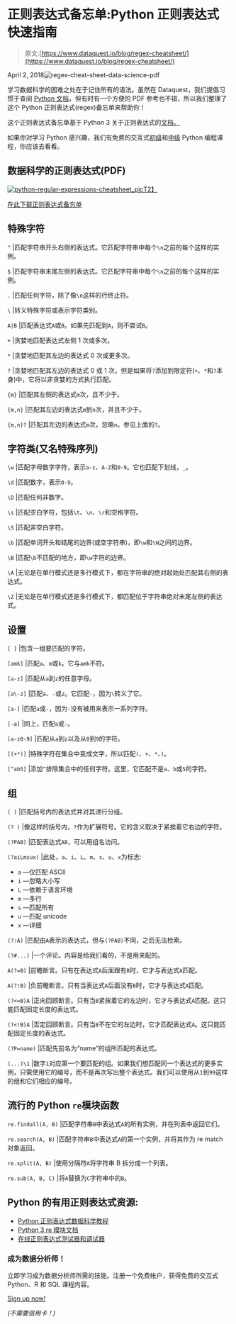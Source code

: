 # 正则表达式备忘单:Python 正则表达式快速指南

> 原文:[https://www.dataquest.io/blog/regex-cheatsheet/](https://www.dataquest.io/blog/regex-cheatsheet/)

April 2, 2018![regex-cheat-sheet-data-science-pdf](../Images/9eb4c67891a975cd089647c06223ca28.png)

学习数据科学的困难之处在于记住所有的语法。虽然在 Dataquest，我们提倡习惯于查阅 [Python 文档](https://docs.python.org/3/)，但有时有一个方便的 PDF 参考也不错，所以我们整理了这个 Python 正则表达式(regex)备忘单来帮助你！

这个正则表达式备忘单基于 Python 3 关于正则表达式的[文档。](https://docs.python.org/3/library/re.html)

如果你对学习 Python 感兴趣，我们有免费的交互式[初级](https://www.dataquest.io/course/python-for-data-science-fundamentals/)和[中级](https://www.dataquest.io/course/python-for-data-science-intermediate/) Python 编程课程，你应该去看看。

## 数据科学的正则表达式(PDF)

[![python-regular-expressions-cheatsheet_pic](../Images/ba6c3642f32e72960178355e398f7eaf.png)T2】](https://www.dataquest.io/wp-content/uploads/2019/03/python-regular-expressions-cheat-sheet.pdf)

[在此下载正则表达式备忘单](https://www.dataquest.io/wp-content/uploads/2019/03/python-regular-expressions-cheat-sheet.pdf)

## 特殊字符

`^` |匹配字符串开头右侧的表达式。它匹配字符串中每个`\n`之前的每个这样的实例。

`$` |匹配字符串末尾左侧的表达式。它匹配字符串中每个`\n`之前的每个这样的实例。

`.` |匹配任何字符，除了像`\n`这样的行终止符。

`\` |转义特殊字符或表示字符类别。

`A|B` |匹配表达式`A`或`B`。如果先匹配到`A`，则不尝试`B`。

`+` |贪婪地匹配表达式左侧 1 次或多次。

`*` |贪婪地匹配其左边的表达式 0 次或更多次。

`?` |贪婪地匹配其左边的表达式 0 或 1 次。但是如果将`?`添加到限定符(`+`、`*`和`?`本身)中，它将以非贪婪的方式执行匹配。

`{m}` |匹配其左侧的表达式`m`次，且不少于。

`{m,n}` |匹配其左边的表达式`m`到`n`次，并且不少于。

`{m,n}?` |匹配其左边的表达式`m`次，忽略`n`。参见上面的`?`。

## 字符类(又名特殊序列)

`\w` |匹配字母数字字符，表示`a-z`、`A-Z`和`0-9`。它也匹配下划线，`_`。

`\d` |匹配数字，表示`0-9`。

`\D` |匹配任何非数字。

`\s` |匹配空白字符，包括`\t`、`\n`、`\r`和空格字符。

`\S` |匹配非空白字符。

`\b` |匹配单词开头和结尾的边界(或空字符串)，即`\w`和`\W`之间的边界。

`\B` |匹配`\b`不匹配的地方，即`\w`字符的边界。

`\A` |无论是在单行模式还是多行模式下，都在字符串的绝对起始处匹配其右侧的表达式。

`\Z` |无论是在单行模式还是多行模式下，都匹配位于字符串绝对末尾左侧的表达式。

## 设置

`[ ]` |包含一组要匹配的字符。

`[amk]` |匹配`a`、`m`或`k`。它与`amk`不符。

`[a-z]` |匹配从`a`到`z`的任意字母。

`[a\-z]` |匹配`a`、`-`或`z`。它匹配`-`，因为`\`转义了它。

`[a-]` |匹配`a`或`-`，因为`-`没有被用来表示一系列字符。

`[-a]` |同上，匹配`a`或`-`。

`[a-z0-9]` |匹配从`a`到`z`以及从`0`到`9`的字符。

`[(+*)]` |特殊字符在集合中变成文字，所以匹配`(`、`+`、`*`、`)`。

`[^ab5]` |添加`^`排除集合中的任何字符。这里，它匹配不是`a`、`b`或`5`的字符。

## 组

`( )` |匹配括号内的表达式并对其进行分组。

`(? )` |像这样的括号内，`?`作为扩展符号。它的含义取决于紧挨着它右边的字符。

`(?PAB)` |匹配表达式`AB`，可以用组名访问。

`(?aiLmsux)` |此处，`a`、`i`、`L`、`m`、`s`、`u`、`x`为标志:

*   `a` —仅匹配 ASCII
*   `i` —忽略大小写
*   `L` —依赖于语言环境
*   `m` —多行
*   `s` —匹配所有
*   `u` —匹配 unicode
*   `x` —详细

`(?:A)` |匹配由`A`表示的表达式，但与`(?PAB)`不同，之后无法检索。

`(?#...)` |一个评论。内容是给我们看的，不是用来配的。

`A(?=B)` |前瞻断言。只有在表达式`A`后面跟有`B`时，它才与表达式`A`匹配。

`A(?!B)` |负前瞻断言。只有当表达式`A`后面没有`B`时，它才与表达式`A`匹配。

`(?<=B)A` |正向回顾断言。只有当`B`紧挨着它的左边时，它才与表达式`A`匹配。这只能匹配固定长度的表达式。

`(?<!B)A` |否定回顾断言。只有当`B`不在它的左边时，它才匹配表达式`A`。这只能匹配固定长度的表达式。

`(?P=name)` |匹配先前名为“name”的组所匹配的表达式。

`(...)\1` |数字`1`对应第一个要匹配的组。如果我们想匹配同一个表达式的更多实例，只需使用它的编号，而不是再次写出整个表达式。我们可以使用从`1`到`99`这样的组和它们相应的编号。

## 流行的 Python `re`模块函数

`re.findall(A, B)` |匹配字符串`B`中表达式`A`的所有实例，并在列表中返回它们。

`re.search(A, B)` |匹配字符串`B`中表达式`A`的第一个实例，并将其作为 re match 对象返回。

`re.split(A, B)` |使用分隔符`A`将字符串 B 拆分成一个列表。

`re.sub(A, B, C)` |将`A`替换为`C`字符串中的`B`。

## Python 的有用正则表达式资源:

*   [Python 正则表达式数据科学教程](https://www.dataquest.io/blog/regular-expressions-data-scientists/)
*   [Python 3 re 模块文档](https://docs.python.org/3/library/re.html)
*   [在线正则表达式测试器和调试器](https://regex101.com/)

### 成为数据分析师！

立即学习成为数据分析师所需的技能。注册一个免费帐户，获得免费的交互式 Python、R 和 SQL 课程内容。

[Sign up now!](https://app.dataquest.io/signup)

*(不需要信用卡！)*